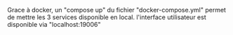 Grace à docker, un "compose up" du fichier "docker-compose.yml" permet de mettre les 3 services disponible en local.
l'interface utilisateur est disponible via "localhost:19006"
